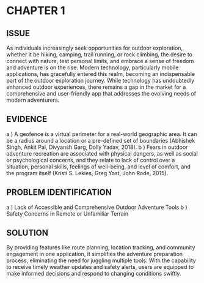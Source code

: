 # CHAPTER 1 

## ISSUE

As individuals increasingly seek opportunities for outdoor exploration, whether it be hiking, camping, trail running, or rock climbing, the desire to connect with nature, test personal limits, and embrace a sense of freedom and adventure is on the rise. Modern technology, particularly mobile applications, has gracefully entered this realm, becoming an indispensable part of the outdoor exploration journey. While technology has undoubtedly enhanced outdoor experiences, there remains a gap in the market for a comprehensive and user-friendly app that addresses the evolving needs of modern adventurers. 

## EVIDENCE

a ) A geofence is a virtual perimeter for a real-world geographic area. It can be a radius around a location or a pre-defined set of boundaries (Abhishek Singh, Ankit Pal, Divyansh Garg, Dolly Yadav, 2018). 
b ) Fears in outdoor adventure recreation are associated with physical dangers, as well as social or psychological concerns, and they relate to lack of control over a situation, personal skills, feelings of well-being, and level of comfort, and the program itself (Kristi S. Lekies, Greg Yost, John Rode, 2015).

## PROBLEM IDENTIFICATION

a ) Lack of Accessible and Comprehensive Outdoor Adventure Tools
b ) Safety Concerns in Remote or Unfamiliar Terrain

## SOLUTION

By providing features like route planning, location tracking, and community engagement in one application, it simplifies the adventure preparation process, eliminating the need for juggling multiple tools. 
 With the capability to receive timely weather updates and safety alerts, users are equipped to make informed decisions and respond to changing conditions swiftly. 

